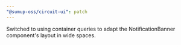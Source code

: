 ```yaml
---
"@sumup-oss/circuit-ui": patch
---
```


Switched to using container queries to adapt the NotificationBanner component's layout in wide spaces.
